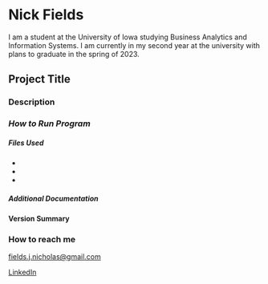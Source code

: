 # **Nick Fields**
I am a student at the University of Iowa studying Business Analytics and Information Systems. I am currently in my second year at the university with plans to graduate in the spring of 2023.
## **Project Title**

### Description

### *How to Run Program*

##### Files Used
-
-
-

##### Additional Documentation

#### Version Summary

### How to reach me
fields.j.nicholas@gmail.com

[LinkedIn](https://www.linkedin.com/in/nick-j-fields/)
